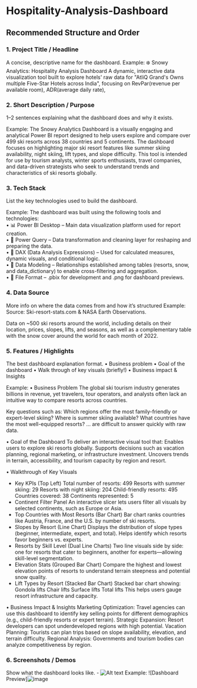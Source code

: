 # Hospitality-Analysis-Dashboard
## Recommended Structure and Order
### 1.	Project Title / Headline
A concise, descriptive name for the dashboard.
Example: 
❄️ Snowy Analytics: Hospitality Analysis Dashboard
A dynamic, interactive data visualization tool built to explore hotels' raw data for "AtliQ Grand's Owns multiple Five-Star Hotels across India", focusing on RevPar(revenue per available room), ADR(average daily rate), 

### 2.	Short Description / Purpose
1–2 sentences explaining what the dashboard does and why it exists.

Example: 
The Snowy Analytics Dashboard is a visually engaging and analytical Power BI report designed to help users explore and compare over 499 ski resorts across 38 countries and 5 continents. The dashboard focuses on highlighting major ski resort features like summer skiing availability, night skiing, lift types, and slope difficulty. This tool is intended for use by tourism analysts, winter sports enthusiasts, travel companies, and data-driven strategists who seek to understand trends and characteristics of ski resorts globally.

### 3.	Tech Stack
List the key technologies used to build the dashboard.

Example:
The dashboard was built using the following tools and technologies:<br>
•	📊 Power BI Desktop – Main data visualization platform used for report creation.<br>
•	📂 Power Query – Data transformation and cleaning layer for reshaping and preparing the data.<br>
•	🧠 DAX (Data Analysis Expressions) – Used for calculated measures, dynamic visuals, and conditional logic.<br>
•	📝 Data Modeling – Relationships established among tables (resorts, snow, and data_dictionary) to enable cross-filtering and aggregation.<br>
•	📁 File Format – .pbix for development and .png for dashboard previews.

### 4.	Data Source
More info on where the data comes from and how it’s structured
Example:
Source: Ski-resort-stats.com & NASA Earth Observations. 

Data on ~500 ski resorts around the world, including details on their location, prices, slopes, lifts, and seasons, as well as a complementary table with the snow cover around the world for each month of 2022.


### 5.	Features / Highlights
The best dashboard explanation format. 
•	Business problem
•	Goal of the dashboard
•	Walk through of key visuals (briefly!)
•	Business impact & Insights

Example:
•	Business Problem
The global ski tourism industry generates billions in revenue, yet travelers, tour operators, and analysts often lack an intuitive way to compare resorts across countries. 

Key questions such as:
Which regions offer the most family-friendly or expert-level skiing?
Where is summer skiing available?
What countries have the most well-equipped resorts?
… are difficult to answer quickly with raw data.

•	Goal of the Dashboard
To deliver an interactive visual tool that:
Enables users to explore ski resorts globally.
Supports decisions such as vacation planning, regional marketing, or infrastructure investment.
Uncovers trends in terrain, accessibility, and tourism capacity by region and resort.

•	Walkthrough of Key Visuals
-	Key KPIs (Top Left)
Total number of resorts: 499
Resorts with summer skiing: 29
Resorts with night skiing: 204
Child-friendly resorts: 495
Countries covered: 38
Continents represented: 5
-	Continent Filter Panel
An interactive slicer lets users filter all visuals by selected continents, such as Europe or Asia.
-	Top Countries with Most Resorts (Bar Chart)
Bar chart ranks countries like Austria, France, and the U.S. by number of ski resorts.
-	Slopes by Resort (Line Chart)
Displays the distribution of slope types (beginner, intermediate, expert, and total). Helps identify which resorts favor beginners vs. experts.
-	 Resorts by Skill Level (Dual Line Charts)
Two line visuals side by side: one for resorts that cater to beginners, another for experts—allowing skill-level segmentation.
-	Elevation Stats (Grouped Bar Chart)
Compare the highest and lowest elevation points of resorts to understand terrain steepness and potential snow quality.
-	Lift Types by Resort (Stacked Bar Chart)
Stacked bar chart showing:
Gondola lifts
Chair lifts
Surface lifts
Total lifts
This helps users gauge resort infrastructure and capacity.

•	Business Impact & Insights
Marketing Optimization: Travel agencies can use this dashboard to identify key selling points for different demographics (e.g., child-friendly resorts or expert terrain).
Strategic Expansion: Resort developers can spot underdeveloped regions with high potential.
Vacation Planning: Tourists can plan trips based on slope availability, elevation, and terrain difficulty.
Regional Analysis: Governments and tourism bodies can analyze competitiveness by region.

### 6.	Screenshots / Demos
Show what the dashboard looks like. - ![Alt text](https://github.com/username/repo/assets/image.png)
Example: ![Dashboard Preview]![image](https://github.com/user-attachments/assets/9a5f83e9-828f-4827-9058-0630d4ecf391)

